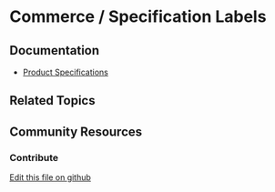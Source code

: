 # Commerce / Specification Labels

## Documentation

* [Product Specifications](https://learn.liferay.com/w/commerce/product-management/creating-and-managing-products/products/specifications)

## Related Topics

## Community Resources

### Contribute

[Edit this file on github](https://github.com/olafk/controlpanel-documentation-docs/blob/master/md/74en/com_liferay_commerce_product_options_web_internal_portlet_CPSpecificationOptionsPortlet/view_specification_options.jsp.md)
